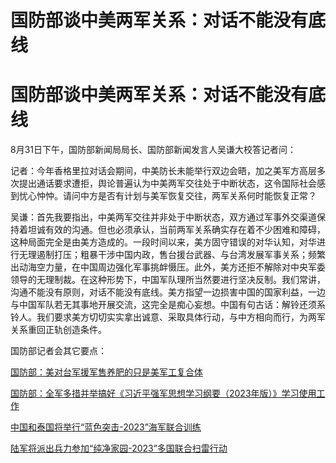 # 国防部谈中美两军关系：对话不能没有底线

# 国防部谈中美两军关系：对话不能没有底线

8月31日下午，国防部新闻局局长、国防部新闻发言人吴谦大校答记者问：

记者：今年香格里拉对话会期间，中美防长未能举行双边会晤，加之美军方高层多次提出通话要求遭拒，舆论普遍认为中美两军交往处于中断状态，这令国际社会感到忧心忡忡。请问中方是否有计划与美军恢复交往，两军关系何时能恢复正常？

吴谦：首先我要指出，中美两军交往并非处于中断状态，双方通过军事外交渠道保持着坦诚有效的沟通。但也必须承认，当前两军关系确实存在着不少困难和障碍，这种局面完全是由美方造成的。一段时间以来，美方固守错误的对华认知，对华进行无理遏制打压；粗暴干涉中国内政，售台援台武器、与台湾发展军事关系；频繁出动海空力量，在中国周边强化军事挑衅慑压。此外，美方还拒不解除对中央军委领导的无理制裁。在这种形势下，中国军队理所当然要进行坚决反制。我们常讲，沟通不能没有原则，对话不能没有底线。美方指望一边损害中国的国家利益，一边与中国军队若无其事地开展交流，这完全是痴心妄想。中国有句古话：解铃还须系铃人。我们要求美方切切实实拿出诚意、采取具体行动，与中方相向而行，为两军关系重回正轨创造条件。

国防部记者会其它要点：

[国防部：美对台军援军售养肥的只是美军工复合体](https://new.qq.com/rain/a/20230831A05P2U00)

[国防部：全军多措并举搞好《习近平强军思想学习纲要（2023年版）》学习使用工作](https://new.qq.com/rain/a/20230831A05O9D00)

[中国和泰国将举行“蓝色突击-2023”海军联合训练](https://new.qq.com/rain/a/20230831A05G1200)

[陆军将派出兵力参加“纯净家园-2023”多国联合扫雷行动](https://new.qq.com/rain/a/20230831A05GLZ00)

